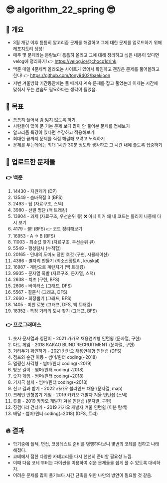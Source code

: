 # 😎 algorithm_22_spring 😎

## 💎 개요
- 3월 개강 이후 틈틈히 알고리즘 문제를 해결하고 그에 대한 문제를 업로드하기 위해 레포지토리 생성!
- 매주 몇 문제라는 분량보다 틈틈히 올리고 그에 대해 정리하고 싶은 내용이 있다면 velog에 정리하기! 👉 https://velog.io/@choco1drink
- 백준 매일 4문제씩 올라오는 사이트가 있어서 확인하고 괜찮은 문제를 풀어볼려고 한다! 👉 https://github.com/tony9402/baekjoon
- 저번 겨울방학 기간동안에는 풀 때까지 계속 문제를 잡고 풀었는데 이제는 시간에 맞춰서 푸는 연습도 필요하다는 생각이 들었음.

## 💎 목표
- 틈틈히 풀어서 감 잃지 않도록 하기.
- 사람들이 많이 푼 기본 문제 보다 많이 안 풀어본 문제를 접해보기
- 알고리즘 특강이 있다면 수강하고 적용해보기!
- 최대한 끝까지 문제를 직접 해결해 보려고 노력하기
- 문제를 푸는데에는 최대 1시간 30분 정도라 생각하고 그 시간 내에 풀도록 집중하기

## 💎 업로드한 문제들
### 👉 백준
1. 14430 - 자원캐기 (DP)
2. 13549 - 숨바꼭질 3 (BFS)
3. 2493 - 탑 (자료구조, 스택)
4. 3980 - 선발 명단 (백 트래킹)
5. 13904 - 과제 (자료구조, 우선순위 큐) ❌ 아니 이거 왜 내 코드는 틀리지 나중에 다시 보기
6. 4179 - 불! (BFS) 👉 코드 정리해보기
7. 16953 - A -> B (BFS)
8. 11003 - 최솟값 찾기 (자료구조, 우선순위 큐)
9. 5549 - 행성탐사 (누적합)
10. 20165 - 인내의 도미노 장인 호것 (구현, 시뮬레이션)
11. 4386 - 별자리 만들기 (최소신장트리, kruskal)
12. 16987 - 계란으로 계란치기 (백 트래킹)
13. 9935 - 문자열 폭발 (자료구조, 문자열, 스택)
14. 2638 - 치즈 (구현, BFS)
15. 2606 - 바이러스 (그래프, DFS)
16. 5567 - 결혼식 (그래프, DFS)
17. 2660 - 회장뽑기 (그래프, BFS)
18. 1405 - 미친 로봇 (그래프, DFS, 백 트래킹)
19. 18352 - 특정 거리의 도시 찾기 (그래프, BFS)

### 👉 프로그래머스
1. 숫자 문자열과 영단어 - 2021 카카오 채용연계형 인턴쉽 (문자열, 구현)
2. 다트 게임 - 2018 KAKAO BLIND RECRUITMENT (문자열, 구현)
3. 거리두기 확인하기 - 2021 카카오 채용연계형 인턴쉽 (DFS)
4. 점프와 순간 이동 - 썸머/윈터 coding(~2018)
5. 멀쩡한 사각형 - 썸머/윈터 coding(~2019)
6. 방문 길이 - 썸머/윈터 coding(~2018)
7. 숫자 게임 - 썸머/윈터 coding(~2018)
8. 기지국 설치 - 썸머/윈터 coding(~2018)
9. 신고 결과 받기 - 2022 카카오 블라인드 채용 (문자열, map)
10. 크레인 인형뽑기 게임 - 2019 카카오 개발자 겨울 인턴쉽 (스택)
11. 튜플 - 2019 카카오 개발자 겨울 인턴쉽 (문자열, 구현)
12. 징검다리 건너기 - 2019 카카오 개발자 겨울 인턴쉽 (이분 탐색)
13. 배달 - 썸머/윈터 coding(~2018) (DFS, 트리)

## 🔥 결과
- 학기중에 플젝, 면접, 코딩테스트 준비를 병행하다보니 몇번의 코테를 접하고 나태해졌다.
- 코테에서 접한 다양한 카테고리를 다시 천천히 준비할 필요성 느낌.
- 이때 다음 코테 부터는 파이썬을 이용하여 쉬운 문제들을 쉽게 풀 수 있도록 대비하자.
- 어려운 문제를 많이 풀기보다 시간 단축을 위한 나만의 방안이 필요할 것 같음.
